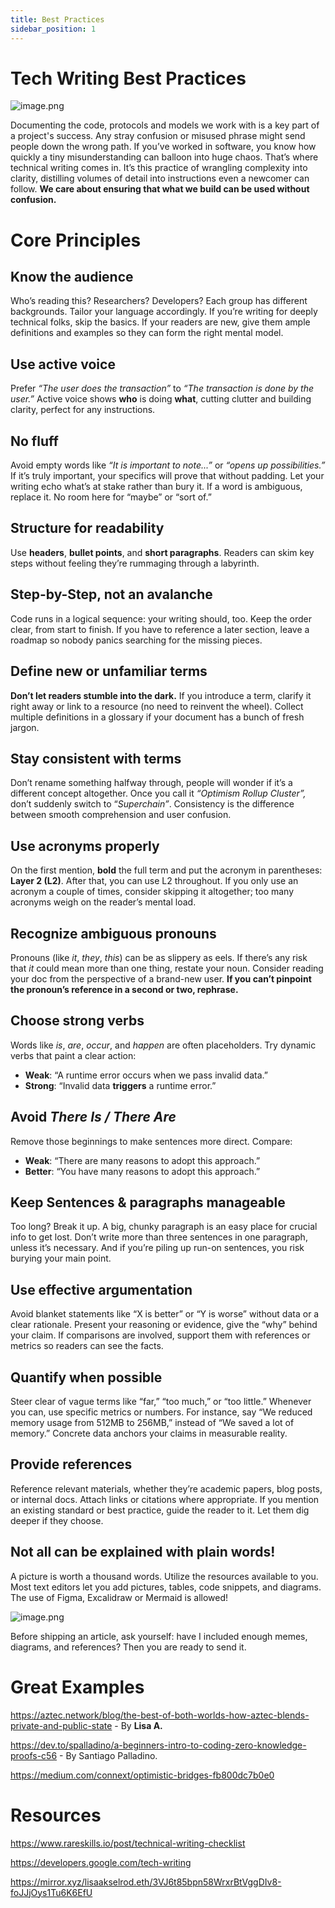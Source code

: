 ```yaml
---
title: Best Practices
sidebar_position: 1
---
```


# Tech Writing Best Practices

![image.png](/img/meme-tech.jpg)

Documenting the code, protocols and models we work with is a key part of a project's success. Any stray confusion or misused phrase might send people down the wrong path. If you’ve worked in software, you know how quickly a tiny misunderstanding can balloon into huge chaos. That’s where technical writing comes in. It’s this practice of wrangling complexity into clarity, distilling volumes of detail into instructions even a newcomer can follow. **We care about ensuring that what we build can be used without confusion.**

# Core Principles

## Know the audience

Who’s reading this? Researchers? Developers? Each group has different backgrounds. Tailor your language accordingly. If you’re writing for deeply technical folks, skip the basics. If your readers are new, give them ample definitions and examples so they can form the right mental model.

## Use active voice

Prefer _“The user does the transaction”_ to _“The transaction is done by the user.”_ Active voice shows **who** is doing **what**, cutting clutter and building clarity, perfect for any instructions.

## No fluff

Avoid empty words like _“It is important to note...”_ or _“opens up possibilities.”_ If it’s truly important, your specifics will prove that without padding. Let your writing echo what’s at stake rather than bury it. If a word is ambiguous, replace it. No room here for “maybe” or “sort of.”

## Structure for readability

Use **headers**, **bullet points**, and **short paragraphs**. Readers can skim key steps without feeling they’re rummaging through a labyrinth.

## Step-by-Step, not an avalanche

Code runs in a logical sequence: your writing should, too. Keep the order clear, from start to finish. If you have to reference a later section, leave a roadmap so nobody panics searching for the missing pieces.

## Define new or unfamiliar terms

**Don’t let readers stumble into the dark.** If you introduce a term, clarify it right away or link to a resource (no need to reinvent the wheel). Collect multiple definitions in a glossary if your document has a bunch of fresh jargon.

## Stay consistent with terms

Don’t rename something halfway through, people will wonder if it’s a different concept altogether. Once you call it _“Optimism Rollup Cluster”,_ don’t suddenly switch to “_Superchain”_. Consistency is the difference between smooth comprehension and user confusion.

## Use acronyms properly

On the first mention, **bold** the full term and put the acronym in parentheses: **Layer 2 (L2)**. After that, you can use L2 throughout. If you only use an acronym a couple of times, consider skipping it altogether; too many acronyms weigh on the reader’s mental load.

## Recognize ambiguous pronouns

Pronouns (like _it_, _they_, _this_) can be as slippery as eels. If there’s any risk that _it_ could mean more than one thing, restate your noun. Consider reading your doc from the perspective of a brand-new user. **If you can’t pinpoint the pronoun’s reference in a second or two, rephrase.**

## Choose strong verbs

Words like _is_, _are_, _occur_, and _happen_ are often placeholders. Try dynamic verbs that paint a clear action:

- **Weak**: “A runtime error occurs when we pass invalid data.”
- **Strong**: “Invalid data **triggers** a runtime error.”

## Avoid _There Is / There Are_

Remove those beginnings to make sentences more direct. Compare:

- **Weak**: “There are many reasons to adopt this approach.”
- **Better**: “You have many reasons to adopt this approach.”

## Keep Sentences & paragraphs manageable

Too long? Break it up. A big, chunky paragraph is an easy place for crucial info to get lost. Don’t write more than three sentences in one paragraph, unless it’s necessary. And if you’re piling up run-on sentences, you risk burying your main point.

## Use effective argumentation

Avoid blanket statements like “X is better” or “Y is worse” without data or a clear rationale. Present your reasoning or evidence, give the “why” behind your claim. If comparisons are involved, support them with references or metrics so readers can see the facts.

## Quantify when possible

Steer clear of vague terms like “far,” “too much,” or “too little.” Whenever you can, use specific metrics or numbers. For instance, say “We reduced memory usage from 512MB to 256MB,” instead of “We saved a lot of memory.” Concrete data anchors your claims in measurable reality.

## Provide references

Reference relevant materials, whether they’re academic papers, blog posts, or internal docs. Attach links or citations where appropriate. If you mention an existing standard or best practice, guide the reader to it. Let them dig deeper if they choose.

## Not all can be explained with plain words!

A picture is worth a thousand words. Utilize the resources available to you. Most text editors let you add pictures, tables, code snippets, and diagrams. The use of Figma, Excalidraw or Mermaid is allowed!

![image.png](/img/tech-writing-meme-2.jpg)

Before shipping an article, ask yourself: have I included enough memes, diagrams, and references? Then you are ready to send it.

# Great Examples

https://aztec.network/blog/the-best-of-both-worlds-how-aztec-blends-private-and-public-state - By **Lisa A.**

https://dev.to/spalladino/a-beginners-intro-to-coding-zero-knowledge-proofs-c56 - By Santiago Palladino.

https://medium.com/connext/optimistic-bridges-fb800dc7b0e0

# Resources

https://www.rareskills.io/post/technical-writing-checklist

https://developers.google.com/tech-writing

https://mirror.xyz/lisaakselrod.eth/3VJ6t85bpn58WrxrBtVggDIv8-foJJjOys1Tu6K6EfU
